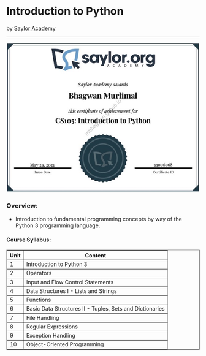 <h1>Introduction to Python</h1>
by <a href="https://learn.saylor.org/course/view.php?id=439">Saylor Academy</a>
<hr>

<!-- ![Certificate of Completion](unix_essential_training.jpg) -->

![Certificate of Achievement](/images/introduction_to_python.jpg)
 
<h3>Overview:</h3>
<ul>
 <li>Introduction to fundamental programming concepts by way of the Python 3 programming language. </li>
</ul>

<h4>Course Syllabus:</h4>

<table border="1">
 <tr>
  <th>Unit</th>
  <th>Content</th>
 </tr>
 <tr>
  <td>1</td>
  <td>Introduction to Python 3</td>
 </tr>
 <tr>
  <td>2</td>
  <td>Operators</td>
 </tr>
 <tr>
  <td>3</td>
  <td>Input and Flow Control Statements</td>
 </tr>
 <tr>
  <td>4</td>
  <td>Data Structures I - Lists and Strings</td>
 </tr>
 <tr>
  <td>5</td>
  <td>Functions</td>
 </tr>
 <tr>
  <td>6</td>
  <td>Basic Data Structures II - Tuples, Sets and Dictionaries</td>
 </tr>
  <tr>
  <td>7</td>
  <td>File Handling</td>
 </tr>
  <tr>
  <td>8</td>
  <td>Regular Expressions</td>
 </tr>
  <tr>
  <td>9</td>
  <td>Exception Handling</td>
 </tr>
  <tr>
  <td>10</td>
  <td>Object-Oriented Programming</td>
 </tr>
</table>
